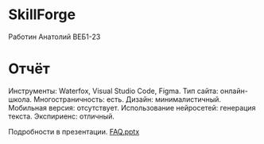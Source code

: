 # SkillForge
Работин Анатолий ВЕБ1-23
# Отчёт
Инструменты: Waterfox, Visual Studio Code, Figma.
Тип сайта: онлайн-школа.
Многостраничность: есть.
Дизайн: минималистичный.
Мобильная версия: отсутствует.
Использование нейросетей: генерация текста.
Экспириенс: отличный.

Подробности в презентации.
[FAQ.pptx](https://github.com/user-attachments/files/18278505/FAQ.pptx)
